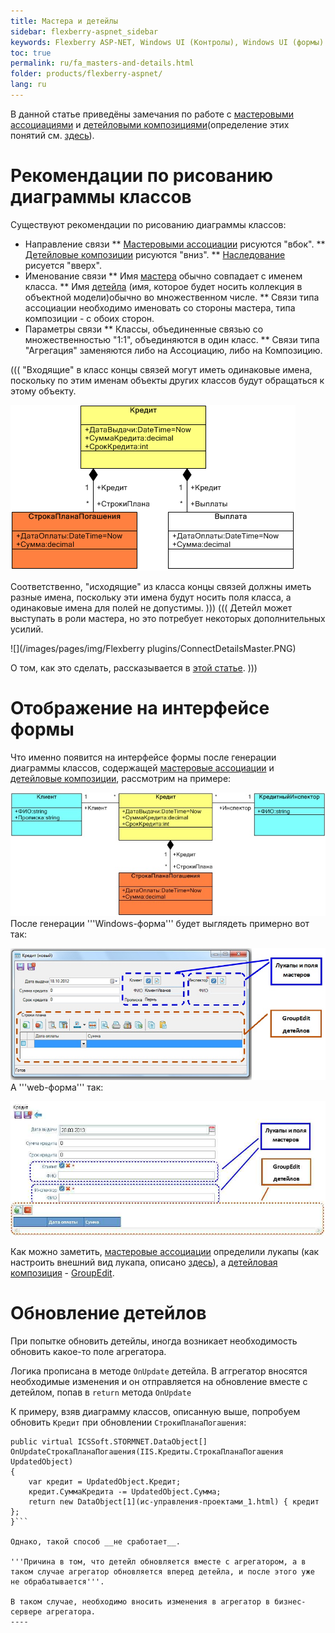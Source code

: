 ```yaml
---
title: Мастера и детейлы
sidebar: flexberry-aspnet_sidebar
keywords: Flexberry ASP-NET, Windows UI (Контролы), Windows UI (формы)
toc: true
permalink: ru/fa_masters-and-details.html
folder: products/flexberry-aspnet/
lang: ru
---
```



В данной статье приведёны замечания по работе с [мастеровыми ассоциациями](master--association.html) и [детейловыми композициями](detail-associations-and-their-properties.html)(определение этих понятий см. [здесь](key-concepts-flexberry-designer.html)).

# Рекомендации по рисованию диаграммы классов
Существуют рекомендации по рисованию диаграммы классов:
* Направление связи
** [Мастеровыми ассоциации](master--association.html) рисуются "вбок".
** [Детейловые композиции](detail-associations-and-their-properties.html) рисуются "вниз".
** [Наследование](inheritance.html) рисуется "вверх".
* Именование связи
** Имя [мастера](key-concepts-flexberry-designer.html) обычно совпадает с именем класса.
** Имя [детейла](key-concepts-flexberry-designer.html) (имя, которое будет носить коллекция в объектной модели)обычно во множественном числе.
** Связи типа ассоциации необходимо именовать со стороны мастера, типа композиции - с обоих сторон.
* Параметры связи
** Классы, объединенные связью со множественностью "1:1", объединяются в один класс.
** Связи типа "Агрегация" заменяются либо на Ассоциацию, либо на Композицию.

(((
<msg type=note>"Входящие" в класс концы связей могут иметь одинаковые имена, поскольку по этим именам объекты других классов будут обращаться к этому объекту.

![](/images/pages/img/page/MastersAndDetails/SameLinkNames.png)

Соответственно, "исходящие" из класса концы связей должны иметь разные имена, поскольку эти имена будут носить поля класса, а одинаковые имена для полей не допустимы.
</msg>
)))
(((
<msg type=note>Детейл может выступать в роли мастера, но это потребует некоторых дополнительных усилий.


![](/images/pages/img/Flexberry plugins/ConnectDetailsMaster.PNG)


О том, как это сделать, рассказывается в [этой статье](detail-as-master.html).
</msg>
)))



# Отображение на интерфейсе формы
Что именно появится на интерфейсе формы после генерации диаграммы классов, содержащей [мастеровые ассоциации](master--association.html) и [детейловые композиции](detail-associations-and-their-properties.html), рассмотрим на примере:


![](/images/pages/img/page/MastersAndDetails/ClassDiagram_MastersAndDetails.jpg)
После генерации '''Windows-форма''' будет выглядеть примерно вот так:


![](/images/pages/img/page/MastersAndDetails/FormInterface.jpg)
А '''web-форма''' так:


![](/images/pages/img/page/MastersAndDetails/WebFormInterface.jpg)



Как можно заметить, [мастеровые ассоциации](master--association.html) определили лукапы (как настроить внешний вид лукапа, описано [здесь](generate-lookup--i-lookup.html)), а [детейловая композиция](detail-associations-and-their-properties.html) - [GroupEdit](group-edit.html).

# Обновление детейлов
При попытке обновить детейлы, иногда возникает необходимость обновить какое-то поле агрегатора.

Логика прописана в методе `OnUpdate` детейла. В аггрегатор вносятся необходимые изменения и он отправляется на обновление вместе с детейлом, попав в `return` метода `OnUpdate`

К примеру, взяв диаграмму классов, описанную выше, попробуем обновить `Кредит` при обновлении `СтрокиПланаПогашения`:
```
public virtual ICSSoft.STORMNET.DataObject[] OnUpdateСтрокаПланаПогашения(IIS.Кредиты.СтрокаПланаПогашения UpdatedObject)
{
    var кредит = UpdatedObject.Кредит;
    кредит.СуммаКредита -= UpdatedObject.Сумма;
    return new DataObject[1](ис-управления-проектами_1.html) { кредит };
}```

Однако, такой способ __не сработает__.

'''Причина в том, что детейл обновляется вместе с агрегатором, а в таком случае aгрегатор обновляется вперед детейла, и после этого уже не обрабатывается'''.

В таком случае, необходимо вносить изменения в агрегатор в бизнес-сервере агрегатора.
----